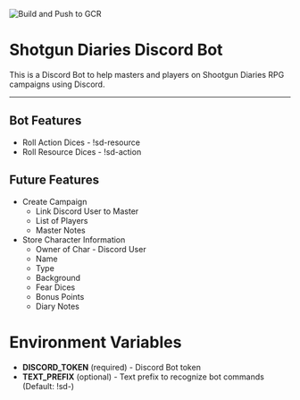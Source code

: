 ![Build and Push to GCR](https://github.com/hpettenuci/sd-bot/workflows/Build%20and%20Push%20to%20GCR/badge.svg)

# Shotgun Diaries Discord Bot

This is a Discord Bot to help masters and players on Shootgun Diaries RPG campaigns using Discord.

---

## Bot Features

- Roll Action Dices - !sd-resource <qty fear dice> <qty bonus>
- Roll Resource Dices - !sd-action <qty action dices> <qty fear dices> <qty bonus>

## Future Features

- Create Campaign
    - Link Discord User to Master
    - List of Players
    - Master Notes
- Store Character Information
    - Owner of Char - Discord User
    - Name
    - Type
    - Background
    - Fear Dices
    - Bonus Points
    - Diary Notes

# Environment Variables

- **DISCORD_TOKEN** (required) - Discord Bot token
- **TEXT_PREFIX** (optional) - Text prefix to recognize bot commands (Default: !sd-)